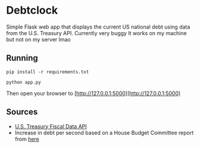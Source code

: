 # Debtclock

Simple Flask web app that displays the current US national debt using data from the U.S. Treasury API.
Currently very buggy
It works on my machine but not on my server lmao

## Running

```pip install -r requirements.txt```

```python app.py```

Then open your browser to [http://127.0.0.1:5000](http://127.0.0.1:5000)

## Sources
- [U.S. Treasury Fiscal Data API](https://fiscaldata.treasury.gov/api-documentation/) 
- Increase in debt per second based on a House Budget Committee report from [here](https://budget.house.gov/press-release/us-national-debt-surpasses-35-trillion)
